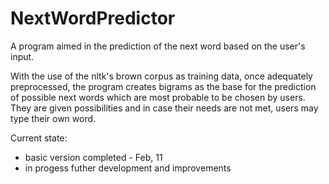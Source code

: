 # NextWordPredictor
A program aimed in the prediction of the next word based on the user's input.

With the use of the nltk's brown corpus as training data, once adequately preprocessed, the program creates bigrams as the base for the prediction of possible next words which are most probable to be chosen by users. They are given possibilities and in case their needs are not met, users may type their own word.

Current state:
- basic version completed - Feb, 11
- in progess futher development and improvements
